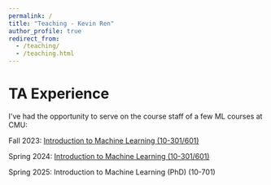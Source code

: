 ```yaml
---
permalink: /
title: "Teaching - Kevin Ren"
author_profile: true
redirect_from: 
  - /teaching/
  - /teaching.html
---
```


TA Experience
======

I've had the opportunity to serve on the course staff of a few ML courses at CMU:

Fall 2023: <a href="https://www.cs.cmu.edu/~mgormley/courses/10601-f23/">Introduction to Machine Learning (10-301/601)</a>

Spring 2024: <a href="https://www.cs.cmu.edu/~mgormley/courses/10601-s24/coursework.html">Introduction to Machine Learning (10-301/601)</a>

Spring 2025: Introduction to Machine Learning (PhD) (10-701)